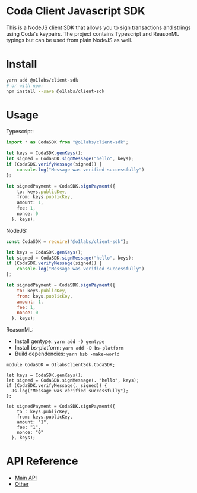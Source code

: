# Coda Client Javascript SDK

This is a NodeJS client SDK that allows you to sign transactions and strings using Coda's keypairs.
The project contains Typescript and ReasonML typings but can be used from plain NodeJS as well. 

# Install
```bash
yarn add @o1labs/client-sdk
# or with npm:
npm install --save @o1labs/client-sdk
```

# Usage
Typescript:
```typescript
import * as CodaSDK from "@o1labs/client-sdk";

let keys = CodaSDK.genKeys();
let signed = CodaSDK.signMessage("hello", keys);
if (CodaSDK.verifyMessage(signed)) {
    console.log("Message was verified successfully")
};

let signedPayment = CodaSDK.signPayment({
    to: keys.publicKey,
    from: keys.publicKey,
    amount: 1,
    fee: 1,
    nonce: 0
  }, keys);
```

NodeJS:
```javascript
const CodaSDK = require("@o1labs/client-sdk");

let keys = CodaSDK.genKeys();
let signed = CodaSDK.signMessage("hello", keys);
if (CodaSDK.verifyMessage(signed)) {
    console.log("Message was verified successfully")
};

let signedPayment = CodaSDK.signPayment({
    to: keys.publicKey,
    from: keys.publicKey,
    amount: 1,
    fee: 1,
    nonce: 0
  }, keys);
```

ReasonML:
- Install gentype: `yarn add -D gentype`
- Install bs-platform: `yarn add -D bs-platform`
- Build dependencies: `yarn bsb -make-world`

```reason
module CodaSDK = O1labsClientSdk.CodaSDK;

let keys = CodaSDK.genKeys();
let signed = CodaSDK.signMessage(. "hello", keys);
if (CodaSDK.verifyMessage(. signed)) {
  Js.log("Message was verified successfully");
};

let signedPayment = CodaSDK.signPayment({
    to_: keys.publicKey,
    from: keys.publicKey,
    amount: "1",
    fee: "1",
    nonce: "0"
  }, keys);

```

# API Reference
- [Main API](src/CodaSDK.d.ts)
- [Other](src/SDKWrapper.d.ts)
